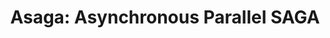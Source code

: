 ---
arxiv: 1606.04809
authors:
- firstname: "R\xE9mi"
  institute: "Ecole Normale Sup\xE9rieure / INRIA Sierra"
  lastname: Leblond
- firstname: Fabian
  institute: "Ecole Normale Sup\xE9rieure / INRIA Sierra"
  lastname: Pedregosa
- firstname: Simon
  institute: "Department of (CS &amp OR DIRO) Universit\xE9 de Montr\xE9al"
  lastname: Lacoste-Julien
layout: refuses
section: pre
title: 'Asaga: Asynchronous Parallel SAGA'
---
